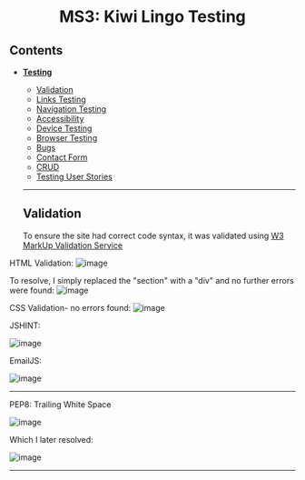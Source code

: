 # <p align="center">**MS3: Kiwi Lingo Testing**</p>

## Contents
- [**Testing**](#testing)
    - [Validation](#validation)
    - [Links Testing](#links-testing)
    - [Navigation Testing](#navigation-testing)
    - [Accessibility](#accessibility)
    - [Device Testing](#device-testing)
    - [Browser Testing](#browser-testing)
    - [Bugs](#bugs)
    - [Contact Form](#contact-form)
    - [CRUD](#crud)
    - [Testing User Stories](#testing-user-stories)

    ---

    ## **Validation**

    To ensure the site had correct code syntax, it was validated using [W3 MarkUp Validation Service](https://validator.w3.org/)

HTML Validation:
    ![image](https://res.cloudinary.com/elerel/image/upload/v1620229064/htmlvalidation_eobnvb.png)

To resolve, I simply replaced the "section" with a "div" and no further errors were found:
    ![image](https://res.cloudinary.com/elerel/image/upload/v1620229196/htmlgood_ru3oxa.png)

CSS Validation- no errors found:
    ![image](https://res.cloudinary.com/elerel/image/upload/v1620229407/cssvalidation_ket6hj.png)


JSHINT:

![image](https://res.cloudinary.com/elerel/image/upload/v1620229796/jshint_znig9a.png)

EmailJS:

![image](https://res.cloudinary.com/elerel/image/upload/v1620229849/Picture8_aacxrf.png)

---


PEP8: Trailing White Space 

![image](https://res.cloudinary.com/elerel/image/upload/v1620229562/pep8error_wjdiqp.png)

Which I later resolved:

![image](https://res.cloudinary.com/elerel/image/upload/v1620229651/pep8good_vilveb.png)

---

